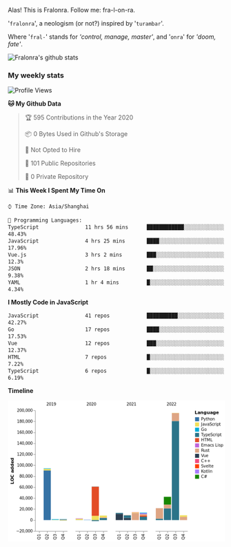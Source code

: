 Alas! This is Fralonra. Follow me: fra-l-on-ra.

'`fralonra`', a neologism (or not?) inspired by '`turambar`'.

Where '`fral-`' stands for *'control, manage, master'*, and '`onra`' for *'doom, fate'*.

![Fralonra's github stats](https://github-readme-stats.vercel.app/api?username=fralonra)

### My weekly stats

<!--START_SECTION:waka-->
![Profile Views](http://img.shields.io/badge/Profile%20Views-0-blue)

**🐱 My Github Data** 

> 🏆 595 Contributions in the Year 2020
 > 
> 📦 0 Bytes Used in Github's Storage 
 > 
> 🚫 Not Opted to Hire
 > 
> 📜 101 Public Repositories
 > 
> 🔑 0 Private Repository 
 > 
📊 **This Week I Spent My Time On** 

```text
⌚︎ Time Zone: Asia/Shanghai

💬 Programming Languages: 
TypeScript               11 hrs 56 mins      ████████████░░░░░░░░░░░░░   48.43% 
JavaScript               4 hrs 25 mins       ████░░░░░░░░░░░░░░░░░░░░░   17.96% 
Vue.js                   3 hrs 2 mins        ███░░░░░░░░░░░░░░░░░░░░░░   12.3% 
JSON                     2 hrs 18 mins       ██░░░░░░░░░░░░░░░░░░░░░░░   9.38% 
YAML                     1 hr 4 mins         █░░░░░░░░░░░░░░░░░░░░░░░░   4.34%

```

**I Mostly Code in JavaScript** 

```text
JavaScript               41 repos            ██████████░░░░░░░░░░░░░░░   42.27% 
Go                       17 repos            ████░░░░░░░░░░░░░░░░░░░░░   17.53% 
Vue                      12 repos            ███░░░░░░░░░░░░░░░░░░░░░░   12.37% 
HTML                     7 repos             █░░░░░░░░░░░░░░░░░░░░░░░░   7.22% 
TypeScript               6 repos             █░░░░░░░░░░░░░░░░░░░░░░░░   6.19%

```


**Timeline**

![Chart not found](https://github.com/fralonra/fralonra/blob/master/charts/bar_graph.png) 


<!--END_SECTION:waka-->